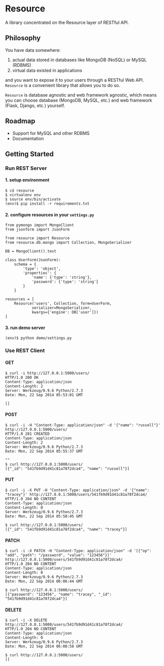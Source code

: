 Resource
========

A library concentrated on the Resource layer of RESTful API.


Philosophy
----------

You have data somewhere:

1. actual data stored in databases like MongoDB (NoSQL) or MySQL (RDBMS)
2. virtual data existed in applications

and you want to expose it to your users through a RESTful Web API. `Resource` is a convenient library that allows you to do so.

`Resource` is database agnostic and web framework agnostic, which means you can choose database (MongoDB, MySQL, etc.) and web framework (Flask, Django, etc.) yourself.


Roadmap
-------

+ Support for MySQL and other RDBMS
+ Documentation


Getting Started
---------------

### Run REST Server

#### 1. setup environment

    $ cd resource
    $ virtualenv env
    $ source env/bin/activate
    (env)$ pip install -r requirements.txt

#### 2. configure resources in your `settings.py`

    from pymongo import MongoClient
    from jsonform import JsonForm

    from resource import Resource
    from resource.db.mongo import Collection, MongoSerializer

    DB = MongoClient().test

    class UserForm(JsonForm):
        schema = {
            'type': 'object',
            'properties': {
                'name': {'type': 'string'},
                'password': {'type': 'string'}
            }
        }

    resources = [
        Resource('users', Collection, form=UserForm,
                serializer=MongoSerializer,
                kwargs={'engine': DB['user']})
    ]

#### 3. run demo server

    (env)$ python demo/settings.py

### Use REST Client

#### GET

    $ curl -i http://127.0.0.1:5000/users/
    HTTP/1.0 200 OK
    Content-Type: application/json
    Content-Length: 2
    Server: Werkzeug/0.9.6 Python/2.7.3
    Date: Mon, 22 Sep 2014 05:53:01 GMT

    []

#### POST

    $ curl -i -H "Content-Type: application/json" -d '{"name": "russell"}' http://127.0.0.1:5000/users/
    HTTP/1.0 201 CREATED
    Content-Type: application/json
    Content-Length: 2
    Server: Werkzeug/0.9.6 Python/2.7.3
    Date: Mon, 22 Sep 2014 05:55:37 GMT

    ""
    $ curl http://127.0.0.1:5000/users/
    [{"_id": "541fb9d91d41c81a78f2dca4", "name": "russell"}]

#### PUT

    $ curl -i -X PUT -H "Content-Type: application/json" -d '{"name": "tracey"}' http://127.0.0.1:5000/users/541fb9d91d41c81a78f2dca4/
    HTTP/1.0 204 NO CONTENT
    Content-Type: application/json
    Content-Length: 0
    Server: Werkzeug/0.9.6 Python/2.7.3
    Date: Mon, 22 Sep 2014 05:58:45 GMT

    $ curl http://127.0.0.1:5000/users/
    [{"_id": "541fb9d91d41c81a78f2dca4", "name": "tracey"}]

#### PATCH

    $ curl -i -X PATCH -H "Content-Type: application/json" -d '[{"op": "add", "path": "/password", "value": "123456"}]' http://127.0.0.1:5000/users/541fb9d91d41c81a78f2dca4/
    HTTP/1.0 204 NO CONTENT
    Content-Type: application/json
    Content-Length: 0
    Server: Werkzeug/0.9.6 Python/2.7.3
    Date: Mon, 22 Sep 2014 06:06:44 GMT

    $ curl http://127.0.0.1:5000/users/
    [{"password": "123456", "name": "tracey", "_id": "541fb9d91d41c81a78f2dca4"}]

#### DELETE

    $ curl -i -X DELETE http://127.0.0.1:5000/users/541fb9d91d41c81a78f2dca4/
    HTTP/1.0 204 NO CONTENT
    Content-Type: application/json
    Content-Length: 0
    Server: Werkzeug/0.9.6 Python/2.7.3
    Date: Mon, 22 Sep 2014 06:08:58 GMT

    $ curl http://127.0.0.1:5000/users/
    []
